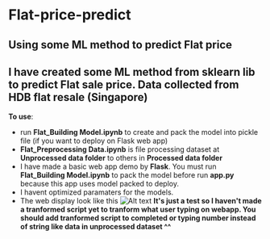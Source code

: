 # Flat-price-predict
Using some ML method to predict Flat price
---
I have created some ML method from sklearn lib to predict Flat sale price.
Data collected from HDB flat resale (Singapore)
---
**To use**:
- run **Flat_Building Model.ipynb** to create and pack the model into pickle file (if you want to deploy on Flask web app)
- **Flat_Preprocessing Data.ipynb** is file processing dataset at **Unprocessed data folder** to others in **Processed data folder**
- I have made a basic web app demo by **Flask**. You must run **Flat_Building Model.ipynb** to pack the model before run **app.py** because
this app uses model packed to deploy.
- I havent optimized paramaters for the models.
- The web display look like this
![Alt text](https://i.ibb.co/Wv6nkfG/flat.png)
**It's just a test so I haven't made a tranformed script yet to tranform what user typing on webapp. You should add tranformed script to completed
or typing number instead of string like data in unprocessed dataset ^^**
